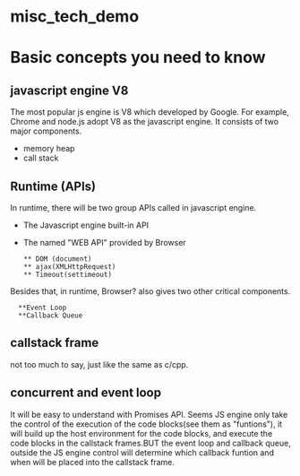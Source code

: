 # misc_tech_demo


# Basic concepts you need to know
## javascript engine V8
The most popular js engine is V8 which developed by Google.
For example, Chrome and node.js adopt V8 as the javascript engine.
It consists of two major components.
* memory heap
* call stack

## Runtime (APIs)
In runtime, there will be two group APIs called in javascript engine.
* The Javascript engine built-in API
* The named "WEB API" provided by Browser


      ** DOM (document)
      ** ajax(XMLHttpRequest)
      ** Timeout(settimeout)
Besides that, in runtime,
Browser? also gives two other critical components.

      **Event Loop
      **Callback Queue
## callstack frame
not too much to say, just like the same as c/cpp.
## concurrent and event loop
It will be easy to understand with Promises API.
Seems JS engine only take the control of the execution of the code blocks(see them as "funtions"), it will build up the host environment for the code blocks, and execute the code blocks in the callstack frames.BUT the event loop and callback queue, outside the JS engine control will determine which callback funtion and when will be placed into the callstack frame.

    


